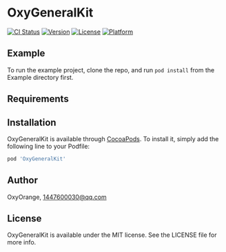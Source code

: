 # OxyGeneralKit

[![CI Status](https://img.shields.io/travis/OxyOrange/OxyGeneralKit.svg?style=flat)](https://travis-ci.org/OxyOrange/OxyGeneralKit)
[![Version](https://img.shields.io/cocoapods/v/OxyGeneralKit.svg?style=flat)](https://cocoapods.org/pods/OxyGeneralKit)
[![License](https://img.shields.io/cocoapods/l/OxyGeneralKit.svg?style=flat)](https://cocoapods.org/pods/OxyGeneralKit)
[![Platform](https://img.shields.io/cocoapods/p/OxyGeneralKit.svg?style=flat)](https://cocoapods.org/pods/OxyGeneralKit)

## Example

To run the example project, clone the repo, and run `pod install` from the Example directory first.

## Requirements

## Installation

OxyGeneralKit is available through [CocoaPods](https://cocoapods.org). To install
it, simply add the following line to your Podfile:

```ruby
pod 'OxyGeneralKit'
```

## Author

OxyOrange, 1447600030@qq.com

## License

OxyGeneralKit is available under the MIT license. See the LICENSE file for more info.
